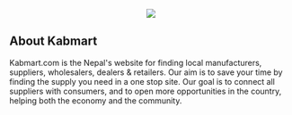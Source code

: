 <p align="center"><img src="http://pumili.com/storage/logo/zr6WpeAyD5cglPdZ3ZJjVbCf03jt0zCnM2jDeziA.png"></p>

## About Kabmart

Kabmart.com is the Nepal's website for finding local manufacturers, suppliers, wholesalers, dealers & retailers. Our aim is to save your time by finding the supply you need in a one stop site.
Our goal is to connect all suppliers with consumers, and to open more opportunities in the country, helping both the economy and the community.

